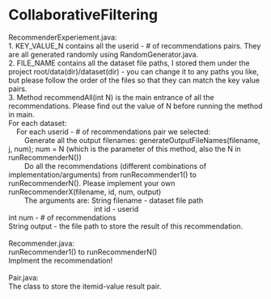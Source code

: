 CollaborativeFiltering
======================
RecommenderExperiement.java:
<br>1. KEY_VALUE_N contains all the userid - # of recommendations pairs. They are all generated randomly using RandomGenerator.java.
<br>2. FILE_NAME contains all the dataset file paths, I stored them under the project root/data(dir)/dataset(dir) - you can change it to any paths you like, but please follow the order of the files so that they can match the key value pairs.
<br>3. Method recommendAll(int N) is the main entrance of all the recommendations. Please find out the value of N before running the method in main.
<br>For each dataset:
<br>&nbsp;&nbsp;&nbsp;&nbsp;For each userid - # of recommendations pair we selected:
<br>&nbsp;&nbsp;&nbsp;&nbsp;&nbsp;&nbsp;&nbsp;&nbsp;Generate all the output filenames: generateOutputFileNames(filename, j, num); num = N (which is the parameter of this method, also the N in runRecommenderN())
<br>&nbsp;&nbsp;&nbsp;&nbsp;&nbsp;&nbsp;&nbsp;&nbsp;Do all the recommendations (different combinations of implementation/arguments) from runRecommender1() to runRecommenderN(). Please implement your own runRecommenderX(filename, id, num, output)
<br>&nbsp;&nbsp;&nbsp;&nbsp;&nbsp;&nbsp;&nbsp;&nbsp;The arguments are: String filename - dataset file path
<br>&nbsp;&nbsp;&nbsp;&nbsp;&nbsp;&nbsp;&nbsp;&nbsp;&nbsp;&nbsp;&nbsp;&nbsp;&nbsp;&nbsp;&nbsp;&nbsp;&nbsp;&nbsp;&nbsp;&nbsp;&nbsp;&nbsp;&nbsp;&nbsp;&nbsp;&nbsp;&nbsp;&nbsp;&nbsp;&nbsp;&nbsp;&nbsp;&nbsp;&nbsp;&nbsp;&nbsp;&nbsp;&nbsp;&nbsp;&nbsp;&nbsp;&nbsp;&nbsp;int id - userid
<br>                                   int num - # of recommendations
<br>                                   String output - the file path to store the result of this recommendation.
<br>
<br>Recommender.java:
<br>runRecommender1() to runRecommenderN()
<br>Implment the recommendation!
<br>
<br>Pair.java:
<br>The class to store the itemid-value result pair.

